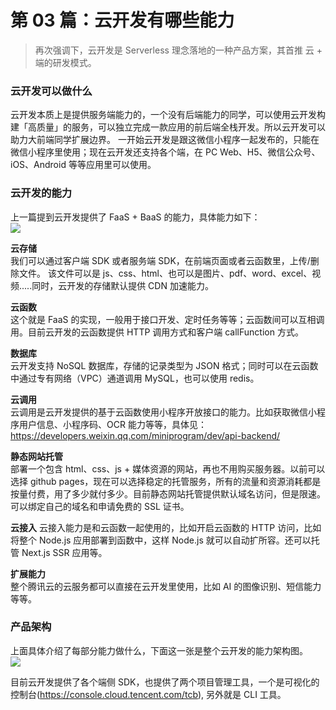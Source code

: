 # 第 03 篇：云开发有哪些能力

> 再次强调下，云开发是 Serverless  理念落地的一种产品方案，其首推 云 + 端的研发模式。

### 云开发可以做什么            
云开发本质上是提供服务端能力的，一个没有后端能力的同学，可以使用云开发构建「高质量」的服务，可以独立完成一款应用的前后端全栈开发。所以云开发可以助力大前端同学扩展边界。
一开始云开发是跟这微信小程序一起发布的，只能在微信小程序里使用；现在云开发还支持各个端，在 PC Web、H5、微信公众号、iOS、Android 等等应用里可以使用。

### 云开发的能力   
上一篇提到云开发提供了 FaaS + BaaS 的能力，具体能力如下：      
![](https://6f70-open-cloud-5d89b0-1300954686.tcb.qcloud.la/serverless-reading/9.png)         

**云存储**    
我们可以通过客户端 SDK 或者服务端 SDK，在前端页面或者云函数里，上传/删除文件。 该文件可以是 js、css、html、也可以是图片、pdf、word、excel、视频.....同时，云开发的存储默认提供 CDN 加速能力。

**云函数**             
这个就是 FaaS 的实现，一般用于接口开发、定时任务等等；云函数间可以互相调用。目前云开发的云函数提供 HTTP 调用方式和客户端 callFunction 方式。
 
**数据库**              
云开发支持 NoSQL 数据库，存储的记录类型为 JSON 格式；同时可以在云函数中通过专有网络（VPC）通道调用 MySQL，也可以使用 redis。    


**云调用**        
云调用是云开发提供的基于云函数使用小程序开放接口的能力。比如获取微信小程序用户信息、小程序码、OCR 能力等等，具体见：https://developers.weixin.qq.com/miniprogram/dev/api-backend/      


**静态网站托管**     
部署一个包含 html、css、js + 媒体资源的网站，再也不用购买服务器。以前可以选择 github pages，现在可以选择稳定的托管服务，所有的流量和资源消耗都是按量付费，用了多少就付多少。目前静态网站托管提供默认域名访问，但是限速。可以绑定自己的域名和申请免费的 SSL 证书。      

**云接入**
云接入能力是和云函数一起使用的，比如开启云函数的 HTTP 访问，比如将整个 Node.js 应用部署到函数中，这样 Node.js 就可以自动扩所容。还可以托管 Next.js SSR 应用等。    

**扩展能力**      
整个腾讯云的云服务都可以直接在云开发里使用，比如 AI 的图像识别、短信能力等等。      

### 产品架构      
上面具体介绍了每部分能力做什么，下面这一张是整个云开发的能力架构图。    
![](https://6f70-open-cloud-5d89b0-1300954686.tcb.qcloud.la/serverless-reading/10.png)         

目前云开发提供了各个端侧 SDK，也提供了两个项目管理工具，一个是可视化的控制台(https://console.cloud.tencent.com/tcb), 另外就是 CLI 工具。




